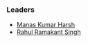 ### Leaders
* [Manas Kumar Harsh](mailto:manas.harsh@owasp.org)
* [Rahul Ramakant Singh](mailto:rs992214@gmail.com)

 

